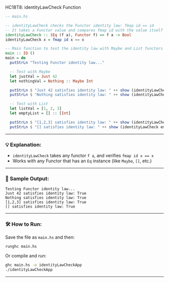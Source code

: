 HC18T8: identityLawCheck Function

```haskell
-- main.hs

-- identityLawCheck checks the Functor identity law: fmap id == id
-- It takes a Functor value and compares fmap id with the value itself
identityLawCheck :: (Eq (f a), Functor f) => f a -> Bool
identityLawCheck x = fmap id x == x

-- Main function to test the identity law with Maybe and List functors
main :: IO ()
main = do
  putStrLn "Testing Functor identity law..."

  -- Test with Maybe
  let justVal = Just 42
  let nothingVal = Nothing :: Maybe Int

  putStrLn $ "Just 42 satisfies identity law: " ++ show (identityLawCheck justVal)
  putStrLn $ "Nothing satisfies identity law: " ++ show (identityLawCheck nothingVal)

  -- Test with List
  let listVal = [1, 2, 3]
  let emptyList = [] :: [Int]

  putStrLn $ "[1,2,3] satisfies identity law: " ++ show (identityLawCheck listVal)
  putStrLn $ "[] satisfies identity law: " ++ show (identityLawCheck emptyList)
```

---

### 💡 Explanation:

* `identityLawCheck` takes any functor `f a`, and verifies `fmap id x == x`
* Works with any Functor that has an `Eq` instance (like `Maybe`, `[]`, etc.)

---

### 🧪 Sample Output:

```
Testing Functor identity law...
Just 42 satisfies identity law: True
Nothing satisfies identity law: True
[1,2,3] satisfies identity law: True
[] satisfies identity law: True
```

---

### 🛠️ How to Run:

Save the file as `main.hs` and then:

```bash
runghc main.hs
```

Or compile and run:

```bash
ghc main.hs -o identityLawCheckApp
./identityLawCheckApp
```

---
